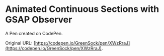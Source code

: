 # Animated Continuous Sections with GSAP Observer

A Pen created on CodePen.

Original URL: [https://codepen.io/GreenSock/pen/XWzRraJ](https://codepen.io/GreenSock/pen/XWzRraJ).

